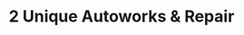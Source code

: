 ---
title: "2 Unique Autoworks & Repair"
url: /mamaroneck/2-unique-autoworks-und-repair/
shop: Autowerkstatt
---